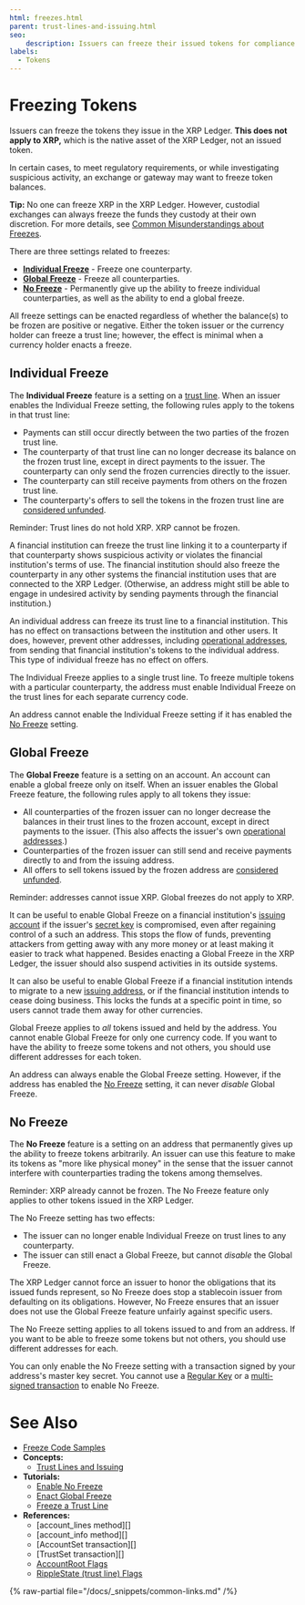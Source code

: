 ```yaml
---
html: freezes.html
parent: trust-lines-and-issuing.html
seo:
    description: Issuers can freeze their issued tokens for compliance purposes.
labels:
  - Tokens
---
```

# Freezing Tokens

Issuers can freeze the tokens they issue in the XRP Ledger. **This does not apply to XRP,** which is the native asset of the XRP Ledger, not an issued token.

In certain cases, to meet regulatory requirements, or while investigating suspicious activity, an exchange or gateway may want to freeze token balances.

**Tip:** No one can freeze XRP in the XRP Ledger. However, custodial exchanges can always freeze the funds they custody at their own discretion. For more details, see [Common Misunderstandings about Freezes](common-misconceptions-about-freezes.md).

There are three settings related to freezes:

* [**Individual Freeze**](#individual-freeze) - Freeze one counterparty.
* [**Global Freeze**](#global-freeze) - Freeze all counterparties.
* [**No Freeze**](#no-freeze) - Permanently give up the ability to freeze individual counterparties, as well as the ability to end a global freeze.

All freeze settings can be enacted regardless of whether the balance(s) to be frozen are positive or negative. Either the token issuer or the currency holder can freeze a trust line; however, the effect is minimal when a currency holder enacts a freeze.


## Individual Freeze

The **Individual Freeze** feature is a setting on a [trust line](index.md). When an issuer enables the Individual Freeze setting, the following rules apply to the tokens in that trust line:

* Payments can still occur directly between the two parties of the frozen trust line.
* The counterparty of that trust line can no longer decrease its balance on the frozen trust line, except in direct payments to the issuer. The counterparty can only send the frozen currencies directly to the issuer.
* The counterparty can still receive payments from others on the frozen trust line.
* The counterparty's offers to sell the tokens in the frozen trust line are [considered unfunded](../decentralized-exchange/offers.md#lifecycle-of-an-offer).

Reminder: Trust lines do not hold XRP. XRP cannot be frozen.

A financial institution can freeze the trust line linking it to a counterparty if that counterparty shows suspicious activity or violates the financial institution's terms of use. The financial institution should also freeze the counterparty in any other systems the financial institution uses that are connected to the XRP Ledger. (Otherwise, an address might still be able to engage in undesired activity by sending payments through the financial institution.)

An individual address can freeze its trust line to a financial institution. This has no effect on transactions between the institution and other users. It does, however, prevent other addresses, including [operational addresses](../../accounts/account-types.md), from sending that financial institution's tokens to the individual address. This type of individual freeze has no effect on offers.

The Individual Freeze applies to a single trust line. To freeze multiple tokens with a particular counterparty, the address must enable Individual Freeze on the trust lines for each separate currency code.

An address cannot enable the Individual Freeze setting if it has enabled the [No Freeze](#no-freeze) setting.


## Global Freeze

The **Global Freeze** feature is a setting on an account. An account can enable a global freeze only on itself. When an issuer enables the Global Freeze feature, the following rules apply to all tokens they issue:

* All counterparties of the frozen issuer can no longer decrease the balances in their trust lines to the frozen account, except in direct payments to the issuer. (This also affects the issuer's own [operational addresses](../../accounts/account-types.md).)
* Counterparties of the frozen issuer can still send and receive payments directly to and from the issuing address.
* All offers to sell tokens issued by the frozen address are [considered unfunded](../decentralized-exchange/offers.md#lifecycle-of-an-offer).

Reminder: addresses cannot issue XRP. Global freezes do not apply to XRP.

It can be useful to enable Global Freeze on a financial institution's [issuing account](../../accounts/account-types.md) if the issuer's [secret key](../../accounts/cryptographic-keys.md) is compromised, even after regaining control of a such an address. This stops the flow of funds, preventing attackers from getting away with any more money or at least making it easier to track what happened. Besides enacting a Global Freeze in the XRP Ledger, the issuer should also suspend activities in its outside systems.

It can also be useful to enable Global Freeze if a financial institution intends to migrate to a new [issuing address](../../accounts/account-types.md), or if the financial institution intends to cease doing business. This locks the funds at a specific point in time, so users cannot trade them away for other currencies.

Global Freeze applies to _all_ tokens issued and held by the address. You cannot enable Global Freeze for only one currency code. If you want to have the ability to freeze some tokens and not others, you should use different addresses for each token.

An address can always enable the Global Freeze setting. However, if the address has enabled the [No Freeze](#no-freeze) setting, it can never _disable_ Global Freeze.


## No Freeze

The **No Freeze** feature is a setting on an address that permanently gives up the ability to freeze tokens arbitrarily. An issuer can use this feature to make its tokens as "more like physical money" in the sense that the issuer cannot interfere with counterparties trading the tokens among themselves.

Reminder: XRP already cannot be frozen. The No Freeze feature only applies to other tokens issued in the XRP Ledger.

The No Freeze setting has two effects:

* The issuer can no longer enable Individual Freeze on trust lines to any counterparty.
* The issuer can still enact a Global Freeze, but cannot _disable_ the Global Freeze.

The XRP Ledger cannot force an issuer to honor the obligations that its issued funds represent, so No Freeze does stop a stablecoin issuer from defaulting on its obligations. However, No Freeze ensures that an issuer does not use the Global Freeze feature unfairly against specific users.

The No Freeze setting applies to all tokens issued to and from an address. If you want to be able to freeze some tokens but not others, you should use different addresses for each.

You can only enable the No Freeze setting with a transaction signed by your address's master key secret. You cannot use a [Regular Key](../../../references/protocol/transactions/types/setregularkey.md) or a [multi-signed transaction](../../accounts/multi-signing.md) to enable No Freeze.



# See Also

- [Freeze Code Samples](https://github.com/XRPLF/xrpl-dev-portal/tree/master/_code-samples/freeze)
- **Concepts:**
    - [Trust Lines and Issuing](index.md)
- **Tutorials:**
    - [Enable No Freeze](../../../tutorials/how-tos/use-tokens/enable-no-freeze.md)
    - [Enact Global Freeze](../../../tutorials/how-tos/use-tokens/enact-global-freeze.md)
    - [Freeze a Trust Line](../../../tutorials/how-tos/use-tokens/freeze-a-trust-line.md)
- **References:**
    - [account_lines method][]
    - [account_info method][]
    - [AccountSet transaction][]
    - [TrustSet transaction][]
    - [AccountRoot Flags](../../../references/protocol/ledger-data/ledger-entry-types/accountroot.md#accountroot-flags)
    - [RippleState (trust line) Flags](../../../references/protocol/ledger-data/ledger-entry-types/ripplestate.md#ripplestate-flags)

{% raw-partial file="/docs/_snippets/common-links.md" /%}
